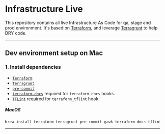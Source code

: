 # Infrastructure Live

This repository contains all live Infrastructure As Code for qa, stage and prod environment. It's based on [Terraform][1], and leverage [Terragrunt][2] to help DRY code.

---

## Dev environment setup on Mac

### 1. Install dependencies

* [`Terraform`][1]
* [`Terragrunt`][2]
* [`pre-commit`](https://pre-commit.com/#install)
* [`terraform-docs`](https://github.com/segmentio/terraform-docs) required for `terraform_docs` hooks.
* [`TFLint`](https://github.com/terraform-linters/tflint) required for `terraform_tflint` hook.

##### MacOS

```bash
brew install terraform terragrunt pre-commit gawk terraform-docs tflint
```

---
[1]: https://www.terraform.io/
[2]: https://terragrunt.gruntwork.io/
